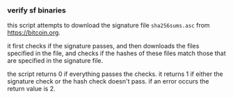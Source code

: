 ### verify sf binaries ###
this script attempts to download the signature file `sha256sums.asc` from https://bitcoin.org.

it first checks if the signature passes, and then downloads the files specified in the file, and checks if the hashes of these files match those that are specified in the signature file.

the script returns 0 if everything passes the checks. it returns 1 if either the signature check or the hash check doesn't pass. if an error occurs the return value is 2.